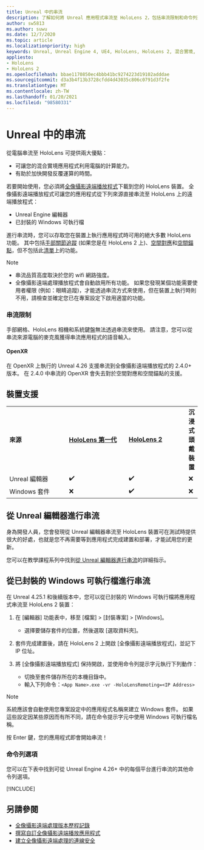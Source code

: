 ```yaml
---
title: Unreal 中的串流
description: 了解如何將 Unreal 應用程式串流至 HoloLens 2，包括串流限制和命令列選項。
author: sw5813
ms.author: suwu
ms.date: 12/7/2020
ms.topic: article
ms.localizationpriority: high
keywords: Unreal, Unreal Engine 4, UE4, HoloLens, HoloLens 2, 混合實境, 串流, 電腦, 全像攝影應用程式遠端處理, 全像攝影遠端播放程式, 文件, 混合實境頭戴式裝置, windows 混合實境頭戴式裝置, 虛擬實境頭戴式裝置
appliesto:
- HoloLens
- HoloLens 2
ms.openlocfilehash: bbae1170850ec4bbb41bc9274223d19102adddae
ms.sourcegitcommit: d3a3b4f13b3728cfdd4d43035c806c0791d3f2fe
ms.translationtype: MT
ms.contentlocale: zh-TW
ms.lasthandoff: 01/20/2021
ms.locfileid: "98580331"
---
```

# <a name="streaming-in-unreal"></a>Unreal 中的串流

從電腦串流至 HoloLens 可提供兩大優點： 
* 可讓您的混合實境應用程式利用電腦的計算能力。 
* 有助於加快開發反覆運算的時間。 

若要開始使用，您必須將[全像攝影遠端播放程式](../platform-capabilities-and-apis/holographic-remoting-player.md)下載到您的 HoloLens 裝置。 全像攝影遠端播放程式可讓您的應用程式從下列來源直接串流至 HoloLens 上的遠端播放程式：

* Unreal Engine 編輯器
* 已封裝的 Windows 可執行檔 

進行串流時，您可以存取您在裝置上執行應用程式時可用的絕大多數 HoloLens 功能。 其中包括[手部關節追蹤](unreal-hand-tracking.md) (如果您是在 HoloLens 2 上)、[空間對應](unreal-spatial-mapping.md)和[空間錨點](unreal-spatial-anchors.md)，但不包括此[清單](../platform-capabilities-and-apis/holographic-remoting-troubleshooting.md)上的功能。 

> [!NOTE]
> * 串流品質高度取決於您的 wifi 網路強度。
> * 全像攝影遠端處理播放程式會自動啟用所有功能。 如果您發現某個功能需要使用者權限 (例如：眼睛追蹤)，才能透過串流方式來使用，但在裝置上執行時則不用，請檢查並確定您已在專案設定下啟用適當的功能。

### <a name="streaming-limitations"></a>串流限制

手部網格、HoloLens 相機和系統鍵盤無法透過串流來使用。 請注意，您可以從串流來源電腦的麥克風獲得串流應用程式的語音輸入。

#### <a name="openxr"></a>OpenXR

在 OpenXR 上執行的 Unreal 4.26 支援串流到全像攝影遠端播放程式的 2.4.0+ 版本。 在 2.4.0 中串流的 OpenXR 會失去對於空間對應和空間錨點的支援。 

## <a name="device-support"></a>裝置支援

<table>
    <colgroup>
    <col width="33%" />
    <col width="33%" />
    <col width="33%" />
    </colgroup>
    <tr>
        <td><strong>來源</strong></td>
        <td><a href="/hololens/hololens1-hardware"><strong>HoloLens 第一代</strong></a></td>
        <td><a href="https://www.microsoft.com/hololens/hardware"><strong>HoloLens 2</strong></a></td>
        <td><strong>沉浸式頭戴裝置</strong></td>
    </tr>
     <tr>
        <td>Unreal 編輯器</td>
        <td>✔️</td>
        <td>✔️</td>
        <td>❌</td>
    </tr>
    <tr>
        <td>Windows 套件</td>
        <td>❌</td>
        <td>✔️</td>
        <td>❌</td>
    </tr>

</table>

## <a name="streaming-from-the-unreal-editor"></a>從 Unreal 編輯器進行串流

身為開發人員，您會發現從 Unreal 編輯器串流至 HoloLens 裝置可在測試時提供很大的好處，也就是您不再需要等到應用程式完成建置和部署，才能試用您的更新。

您可以在教學課程系列中找到[從 Unreal 編輯器進行串流](tutorials/unreal-uxt-ch6.md#device-only-streaming)的詳細指示。

## <a name="streaming-from-a-packaged-windows-executable"></a>從已封裝的 Windows 可執行檔進行串流

在 Unreal 4.25.1 和後續版本中，您可以從已封裝的 Windows 可執行檔將應用程式串流至 HoloLens 2 裝置： 

1. 在 [編輯器] 功能表中，移至 [檔案] > [封裝專案] > [Windows]。 
    * 選擇要儲存套件的位置，然後選取 [選取資料夾]。

2. 套件完成建置後，請在 HoloLens 2 上開啟 [全像攝影遠端播放程式]，並記下 IP 位址。 
3. 將 [全像攝影遠端播放程式] 保持開啟，並使用命令列提示字元執行下列動作： 
    * 切換至套件儲存所在的本機目錄中。
    * 輸入下列命令：`<App Name>.exe -vr -HoloLensRemoting=<IP Address>`

> [!NOTE]
> 系統應該會自動使用您專案設定中的應用程式名稱來建立 Windows 套件。 如果這些設定因某些原因而有所不同，請在命令提示字元中使用 Windows 可執行檔名稱。

按 Enter 鍵，您的應用程式即會開始串流！

### <a name="command-line-options"></a>命令列選項

您可以在下表中找到可從 Unreal Engine 4.26+ 中的每個平台進行串流的其他命令列選項。 

[!INCLUDE[](includes/tabs-streaming-args.md)]

## <a name="see-also"></a>另請參閱

* [全像攝影遠端處理版本歷程記錄](../platform-capabilities-and-apis/holographic-remoting-version-history.md)
* [撰寫自訂全像攝影遠端播放應用程式](../platform-capabilities-and-apis/holographic-remoting-create-player.md)
* [建立全像攝影遠端處理的連線安全](../platform-capabilities-and-apis/holographic-remoting-secure-connection.md)